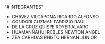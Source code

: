 "# INTEGRANTES" 
- CHAVEZ VILCAPOMA RICARDO ALFONSO
- CONDORI GUZMAN FABRIZIO RAUL
- DE LA CRUZ QUISPE ROYER ALVARO
- HUAMANÑAHUI ROBLES NEWTON ANGEL
- ZEA CARHUAS RHISTO HERNAN JUNIOR
